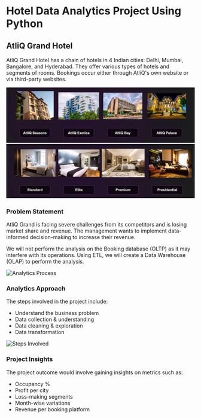 # Hotel Data Analytics Project Using Python

## AtliQ Grand Hotel

AtliQ Grand Hotel has a chain of hotels in 4 Indian cities: Delhi, Mumbai, Bangalore, and Hyderabad. They offer various types of hotels and segments of rooms. Bookings occur either through AtliQ's own website or via third-party websites.

![Hotel Types](https://github.com/SajalVats/Python-Hotel-Data-Analytics/blob/main/Types%20of%20Hotels.png)
![Hotel Rooms](https://github.com/SajalVats/Python-Hotel-Data-Analytics/blob/main/Types%20of%20Rooms.png)

### Problem Statement

AtliQ Grand is facing severe challenges from its competitors and is losing market share and revenue. The management wants to implement data-informed decision-making to increase their revenue.

We will not perform the analysis on the Booking database (OLTP) as it may interfere with its operations. Using ETL, we will create a Data Warehouse (OLAP) to perform the analysis.

![Analytics Process](path/to/your/analytics_process_image.jpg)

### Analytics Approach

The steps involved in the project include:

- Understand the business problem
- Data collection & understanding
- Data cleaning & exploration
- Data transformation

![Steps Involved](path/to/your/project_insights_image.jpg)

### Project Insights

The project outcome would involve gaining insights on metrics such as:

- Occupancy %
- Profit per city
- Loss-making segments
- Month-wise variations
- Revenue per booking platform
